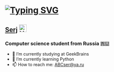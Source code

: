 # [![Typing SVG](https://readme-typing-svg.herokuapp.com?font=Fira+Code&pause=1000&width=435&lines=Hi+there%2C+I'm)](https://git.io/typing-svg) 
## [Serj](https://t.me/mogilats) <img alt="Hi!" src="https://raw.githubusercontent.com/SmithyVL/SmithyVL/master/assets/hand.gif" width="25px">
### Computer science student from Russia 🇷🇺

+ 🔭 I’m currently studying at GeekBrains
+ 🌱 I’m currently learning Python
+ 📫 How to reach me: ABCser@ya.ru
